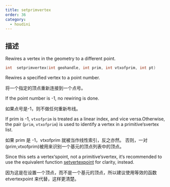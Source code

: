 ```yaml
---
title: setprimvertex
order: 36
category:
  - houdini
---
```

    
## 描述

Rewires a vertex in the geometry to a different point.

```c
int  setprimvertex(int geohandle, int prim, int vtxofprim, int pt)
```

Rewires a specified vertex to a point number.

将一个指定的顶点重新连接到一个点号。

If the point number is -1, no rewiring is done.

如果点号是-1，则不做任何重新布线。

If prim is -1, `vtxofprim` is treated as a linear index, and vice
versa.Otherwise, the pair (`prim`, `vtxofprim`) is used to identify a vertex
in a primitive‘svertex list.

如果 prim 是 -1，vtxofprim 就被当作线性索引，反之亦然。 否则，一对(prim,vtxofprim)被用来识别一个基元的顶点列表中的顶点。

Since this sets a vertex‘spoint, not a primitive‘svertex, it‘s
recommended to use the equivalent function
[setvertexpoint](setvertexpoint.html "Rewires a vertex in the geometry to a
different point.") for clarity, instead.

因为这是在设置一个顶点，而不是一个基元的顶点，所以建议使用等效的函数 etvertexpoint 来代替，这样更清楚。
